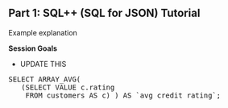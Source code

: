 ## <b>Part 1: SQL++ (SQL for JSON) Tutorial </b>

Example explanation

<b>Session Goals</b>

* UPDATE THIS

<pre id="example">
SELECT ARRAY_AVG(
   (SELECT VALUE c.rating
    FROM customers AS c) ) AS `avg credit rating`;
</pre>
